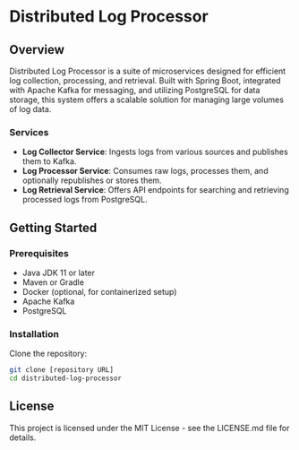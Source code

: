 # Distributed Log Processor

## Overview
Distributed Log Processor is a suite of microservices designed for efficient log collection, processing, and retrieval. Built with Spring Boot, integrated with Apache Kafka for messaging, and utilizing PostgreSQL for data storage, this system offers a scalable solution for managing large volumes of log data.

### Services
- **Log Collector Service**: Ingests logs from various sources and publishes them to Kafka.
- **Log Processor Service**: Consumes raw logs, processes them, and optionally republishes or stores them.
- **Log Retrieval Service**: Offers API endpoints for searching and retrieving processed logs from PostgreSQL.

## Getting Started

### Prerequisites
- Java JDK 11 or later
- Maven or Gradle
- Docker (optional, for containerized setup)
- Apache Kafka
- PostgreSQL

### Installation
Clone the repository:
```bash
git clone [repository URL]
cd distributed-log-processor
```
## License
This project is licensed under the MIT License - see the LICENSE.md file for details.
